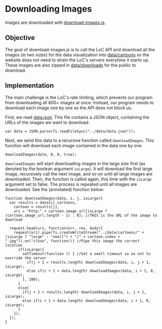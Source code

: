 # Downloading Images
Images are downloaded with [download-images.js](https://github.com/jeffreyshen19/political-cartoon-visualizer/blob/master/parser/download-images.js). 

## Objective 
The goal of download-images.js is to call the LoC API and download all the images (in two sizes) for the data visualization into [data/cartoons](https://github.com/jeffreyshen19/political-cartoon-visualizer/tree/master/data/cartoons) so the website does not need to strain the LoC's servers everytime it starts up. These images are also zipped in [data/downloads](https://github.com/jeffreyshen19/political-cartoon-visualizer/tree/master/data/downloads) for the public to download. 

## Implementation
The main challenge is the LoC's rate limiting, which prevents our program from downloading all 800+ images at once. Instead, our program needs to download each image one by one so the API does not block us. 

First, we read [data.json](https://github.com/jeffreyshen19/political-cartoon-visualizer/blob/master/data/data.json). This file contains a JSON object, containing the URLs of the images we want to download:
```
var data = JSON.parse(fs.readFileSync("../data/data.json"));
```
Next, we send this data to a recursive function called `downloadImages`. This function will download each image contained in the data one by one. 
```
downloadImages(data, 0, 0, true);
```
`downloadImages` will start downloading images in the large size first (as denoted by the boolean argument `isLarge`). It will download the first large image, recursively call the next image, and so on until all large images are downloaded. Then, the function is called again, this time with the `isLarge` argument set to false. The process is repeated until all images are downloaded. See the (annotated) function below: 
```
function downloadImages(data, i, j, isLarge){
  var results = data[i].cartoons,
    cartoon = results[j],
    uri = "http:" + cartoon.image_url[isLarge ? (cartoon.image_url.length - 1) : 0]; //THIS is the URL of the image to download

  request.head(uri, function(err, res, body){
    request(uri).pipe(fs.createWriteStream("../data/cartoons/" + (isLarge ? "large" : "small") + "/" + cartoon.index + ".jpg")).on("close", function(){ //Pipe this image the correct location
      if(isLarge){
        setTimeout(function () { //Set a small timeout so as not to override the server
          if(j + 1 < results.length) downloadImages(data, i, j + 1, isLarge);
          else if(i + 1 < data.length) downloadImages(data, i + 1, 0, isLarge);
        }, 100);
      }
      else{
        if(j + 1 < results.length) downloadImages(data, i, j + 1, isLarge);
        else if(i + 1 < data.length) downloadImages(data, i + 1, 0, isLarge);
      }
    });
  });
}
```
